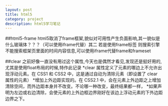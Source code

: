 ```yaml
---
layout: post
title: html5
category: project
description: html5学习笔记
---
```


##html5-frame
html5取消了frame框架,貌似对可用性产生负面影响,其一貌似是什么玻璃体？？？（可以使用iframe代替）其二 若是使用frame标签
则搜索引擎不能搜索框架页里面的时间内容信息,可以使用iframe代替frame和frameset


##clear
之前好像一直没有用过这个属性,今天也是偶然才看见,发现还是挺好用的,尤其是使用float布局的时候,特作此记录
  *clear 属性定义了元素的哪边上不允许出现浮动元素。在 CSS1 和 CSS2 中，这是通过自动为清除元素（即设置了 clear 属性的元素）
  *增加上外边距实现的。在 CSS2.1 中，会在元素上外边距之上增加清除空间，而外边距本身并不改变。不论哪一种改变，最终结果都一样，
  *如果声明为左边或右边清除，会使元素的上外边框边界刚好在该边上浮动元素的下外边距边界之下。
